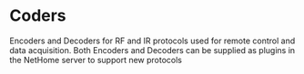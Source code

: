 Coders
======

Encoders and Decoders for RF and IR protocols used for remote control and data acquisition. Both Encoders and Decoders can be supplied as plugins in the NetHome server to support new protocols
